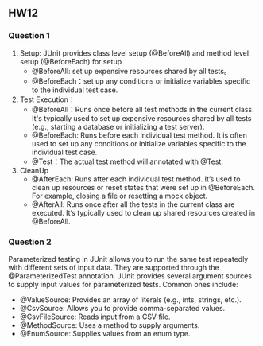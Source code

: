 ## HW12
### Question 1
1. Setup:  JUnit provides class level setup (@BeforeAll) and method level setup (@BeforeEach) for setup
   * @BeforeAll: set up expensive resources shared by all tests。
   * @BeforeEach：set up any conditions or initialize variables specific to the individual test case.
2. Test Execution：
   * @BeforeAll：Runs once before all test methods in the current class. It's typically used to set up expensive resources shared by all tests (e.g., starting a database or initializing a test server).
   * @BeforeEach: Runs before each individual test method. It is often used to set up any conditions or initialize variables specific to the individual test case.
   * @Test：The actual test method will annotated with @Test.
3. CleanUp
   * @AfterEach: Runs after each individual test method. It’s used to clean up resources or reset states that were set up in @BeforeEach. For example, closing a file or resetting a mock object.
   * @AfterAll: Runs once after all the tests in the current class are executed. It’s typically used to clean up shared resources created in @BeforeAll.

### Question 2
Parameterized testing in JUnit allows you to run the same test repeatedly with different sets of input data. They are supported through the @ParameterizedTest annotation.
JUnit provides several argument sources to supply input values for parameterized tests. Common ones include:
* @ValueSource: Provides an array of literals (e.g., ints, strings, etc.).
* @CsvSource: Allows you to provide comma-separated values.
* @CsvFileSource: Reads input from a CSV file.
* @MethodSource: Uses a method to supply arguments.
* @EnumSource: Supplies values from an enum type.